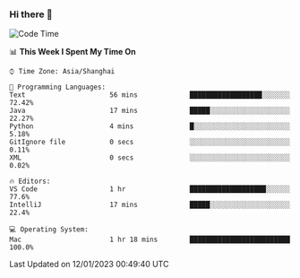 ### Hi there 👋


<!--START_SECTION:waka-->
![Code Time](http://img.shields.io/badge/Code%20Time-987%20hrs%2032%20mins-blue)

📊 **This Week I Spent My Time On** 

```text
⌚︎ Time Zone: Asia/Shanghai

💬 Programming Languages: 
Text                     56 mins             ██████████████████░░░░░░░   72.42% 
Java                     17 mins             █████░░░░░░░░░░░░░░░░░░░░   22.27% 
Python                   4 mins              █░░░░░░░░░░░░░░░░░░░░░░░░   5.18% 
GitIgnore file           0 secs              ░░░░░░░░░░░░░░░░░░░░░░░░░   0.11% 
XML                      0 secs              ░░░░░░░░░░░░░░░░░░░░░░░░░   0.02%

🔥 Editors: 
VS Code                  1 hr                ███████████████████░░░░░░   77.6% 
IntelliJ                 17 mins             █████░░░░░░░░░░░░░░░░░░░░   22.4%

💻 Operating System: 
Mac                      1 hr 18 mins        █████████████████████████   100.0%

```


 Last Updated on 12/01/2023 00:49:40 UTC
<!--END_SECTION:waka-->

<!--
**SillyPasty/SillyPasty** is a ✨ _special_ ✨ repository because its `README.md` (this file) appears on your GitHub profile.

Here are some ideas to get you started:

- 🔭 I’m currently working on ...
- 🌱 I’m currently learning ...
- 👯 I’m looking to collaborate on ...
- 🤔 I’m looking for help with ...
- 💬 Ask me about ...
- 📫 How to reach me: ...
- 😄 Pronouns: ...
- ⚡ Fun fact: ...
-->


